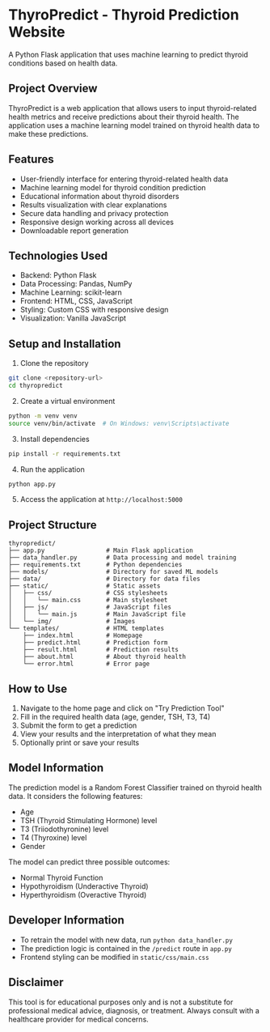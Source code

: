 # ThyroPredict - Thyroid Prediction Website

A Python Flask application that uses machine learning to predict thyroid conditions based on health data.

## Project Overview

ThyroPredict is a web application that allows users to input thyroid-related health metrics and receive predictions about their thyroid health. The application uses a machine learning model trained on thyroid health data to make these predictions.

## Features

- User-friendly interface for entering thyroid-related health data
- Machine learning model for thyroid condition prediction
- Educational information about thyroid disorders
- Results visualization with clear explanations
- Secure data handling and privacy protection
- Responsive design working across all devices
- Downloadable report generation

## Technologies Used

- Backend: Python Flask
- Data Processing: Pandas, NumPy
- Machine Learning: scikit-learn
- Frontend: HTML, CSS, JavaScript
- Styling: Custom CSS with responsive design
- Visualization: Vanilla JavaScript

## Setup and Installation

1. Clone the repository
```bash
git clone <repository-url>
cd thyropredict
```

2. Create a virtual environment
```bash
python -m venv venv
source venv/bin/activate  # On Windows: venv\Scripts\activate
```

3. Install dependencies
```bash
pip install -r requirements.txt
```

4. Run the application
```bash
python app.py
```

5. Access the application at `http://localhost:5000`

## Project Structure

```
thyropredict/
├── app.py                 # Main Flask application
├── data_handler.py        # Data processing and model training
├── requirements.txt       # Python dependencies
├── models/                # Directory for saved ML models
├── data/                  # Directory for data files
├── static/                # Static assets
│   ├── css/               # CSS stylesheets
│   │   └── main.css       # Main stylesheet
│   ├── js/                # JavaScript files
│   │   └── main.js        # Main JavaScript file
│   └── img/               # Images
└── templates/             # HTML templates
    ├── index.html         # Homepage
    ├── predict.html       # Prediction form
    ├── result.html        # Prediction results
    ├── about.html         # About thyroid health
    └── error.html         # Error page
```

## How to Use

1. Navigate to the home page and click on "Try Prediction Tool"
2. Fill in the required health data (age, gender, TSH, T3, T4)
3. Submit the form to get a prediction
4. View your results and the interpretation of what they mean
5. Optionally print or save your results

## Model Information

The prediction model is a Random Forest Classifier trained on thyroid health data. It considers the following features:

- Age
- TSH (Thyroid Stimulating Hormone) level
- T3 (Triiodothyronine) level
- T4 (Thyroxine) level
- Gender

The model can predict three possible outcomes:
- Normal Thyroid Function
- Hypothyroidism (Underactive Thyroid)
- Hyperthyroidism (Overactive Thyroid)

## Developer Information

- To retrain the model with new data, run `python data_handler.py`
- The prediction logic is contained in the `/predict` route in `app.py`
- Frontend styling can be modified in `static/css/main.css`

## Disclaimer

This tool is for educational purposes only and is not a substitute for professional medical advice, diagnosis, or treatment. Always consult with a healthcare provider for medical concerns.